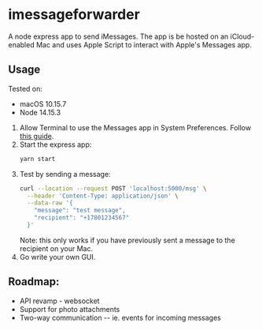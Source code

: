 # imessageforwarder

A node express app to send iMessages. The app is be hosted on an iCloud-enabled Mac and uses Apple Script to interact with Apple's Messages app.

## Usage

Tested on:
* macOS 10.15.7
* Node 14.15.3

1. Allow Terminal to use the Messages app in System Preferences. Follow [this guide](https://help.rescuetime.com/article/59-how-do-i-enable-accessibility-permissions-on-mac-osx).
1. Start the express app:
    ```bash
    yarn start
    ```
1. Test by sending a message:
    ```bash
    curl --location --request POST 'localhost:5000/msg' \
      --header 'Content-Type: application/json' \
      --data-raw '{
        "message": "test message",
        "recipient": "+17801234567"
      }'
    ```
    Note: this only works if you have previously sent a message to the recipient on your Mac.
1. Go write your own GUI.

## Roadmap:

* API revamp - websocket
* Support for photo attachments
* Two-way communication -- ie. events for incoming messages
